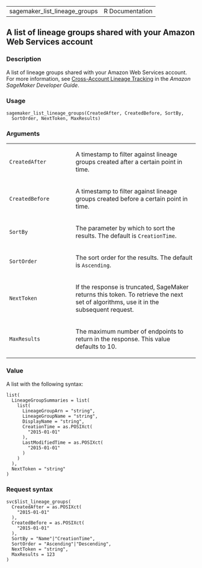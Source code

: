 <table style="width: 100%;">
<tbody>
<tr class="odd">
<td>sagemaker_list_lineage_groups</td>
<td style="text-align: right;">R Documentation</td>
</tr>
</tbody>
</table>

## A list of lineage groups shared with your Amazon Web Services account

### Description

A list of lineage groups shared with your Amazon Web Services account.
For more information, see [Cross-Account Lineage
Tracking](https://docs.aws.amazon.com/sagemaker/latest/dg/xaccount-lineage-tracking.html)
in the *Amazon SageMaker Developer Guide*.

### Usage

    sagemaker_list_lineage_groups(CreatedAfter, CreatedBefore, SortBy,
      SortOrder, NextToken, MaxResults)

### Arguments

<table>
<colgroup>
<col style="width: 35%" />
<col style="width: 65%" />
</colgroup>
<tbody>
<tr class="odd">
<td><code
id="sagemaker_list_lineage_groups_:_CreatedAfter">CreatedAfter</code></td>
<td><p>A timestamp to filter against lineage groups created after a
certain point in time.</p></td>
</tr>
<tr class="even">
<td><code
id="sagemaker_list_lineage_groups_:_CreatedBefore">CreatedBefore</code></td>
<td><p>A timestamp to filter against lineage groups created before a
certain point in time.</p></td>
</tr>
<tr class="odd">
<td><code id="sagemaker_list_lineage_groups_:_SortBy">SortBy</code></td>
<td><p>The parameter by which to sort the results. The default is
<code>CreationTime</code>.</p></td>
</tr>
<tr class="even">
<td><code
id="sagemaker_list_lineage_groups_:_SortOrder">SortOrder</code></td>
<td><p>The sort order for the results. The default is
<code>Ascending</code>.</p></td>
</tr>
<tr class="odd">
<td><code
id="sagemaker_list_lineage_groups_:_NextToken">NextToken</code></td>
<td><p>If the response is truncated, SageMaker returns this token. To
retrieve the next set of algorithms, use it in the subsequent
request.</p></td>
</tr>
<tr class="even">
<td><code
id="sagemaker_list_lineage_groups_:_MaxResults">MaxResults</code></td>
<td><p>The maximum number of endpoints to return in the response. This
value defaults to 10.</p></td>
</tr>
</tbody>
</table>

### Value

A list with the following syntax:

    list(
      LineageGroupSummaries = list(
        list(
          LineageGroupArn = "string",
          LineageGroupName = "string",
          DisplayName = "string",
          CreationTime = as.POSIXct(
            "2015-01-01"
          ),
          LastModifiedTime = as.POSIXct(
            "2015-01-01"
          )
        )
      ),
      NextToken = "string"
    )

### Request syntax

    svc$list_lineage_groups(
      CreatedAfter = as.POSIXct(
        "2015-01-01"
      ),
      CreatedBefore = as.POSIXct(
        "2015-01-01"
      ),
      SortBy = "Name"|"CreationTime",
      SortOrder = "Ascending"|"Descending",
      NextToken = "string",
      MaxResults = 123
    )
